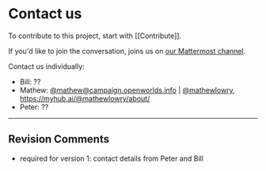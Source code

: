 # Contact us

To contribute to this project, start with [[Contribute]].

If you'd like to join the conversation, joins us on [our Mattermost channel](https://chat.collectivesensecommons.org/agora/channels/massive-wiki).

Contact us individually:
* Bill: ??
* Mathew: [@mathew@campaign.openworlds.info](https://campaign.openworlds.info/web/@mathew) | [@mathewlowry](https://twitter.com/mathewlowry), https://myhub.ai/@mathewlowry/about/
* Peter: ??

---

## Revision Comments

* required for version 1: contact details from Peter and Bill
